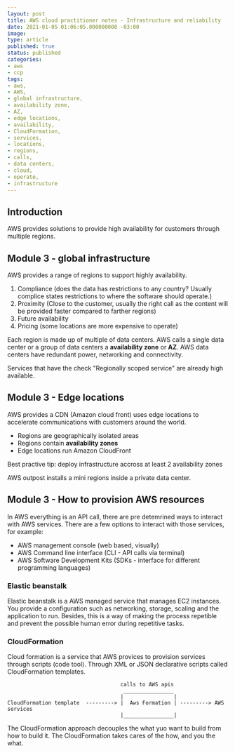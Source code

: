 ```yaml
---
layout: post
title: AWS cloud practitioner notes - Infrastructure and reliability
date: 2021-01-05 01:06:05.000000000 -03:00
image: 
type: article
published: true
status: published
categories:
- aws
- ccp
tags:
- aws,
- AWS,
- global infrastructure,
- availability zone,
- AZ,
- edge locations,
- availability,
- CloudFormation,
- services,
- locations,
- regions,
- calls,
- data centers,
- cloud,
- operate,
- infrastructure
---
```


## Introduction

AWS provides solutions to provide high availability for customers through multiple regions. 

## Module 3 - global infrastructure

AWS provides a range of regions to support highly availability.

1. Compliance (does the data has restrictions to any country? Usually complice states restrictions to where the software should operate.)
2. Proximity (Close to the customer, usually the right call as the content will be provided faster compared to farther regions)
3. Future availability 
4. Pricing (some locations are more expensive to operate)

Each region is made up of multiple of data centers. AWS calls a single
data center or a group of data centers a **availability zone** or **AZ**.
AWS data centers have redundant power, networking and connectivity.

Services that have the check "Regionally scoped service" are already
high available.

## Module 3 - Edge locations

AWS provides a CDN (Amazon cloud front) uses edge locations to accelerate
communications with customers around the world. 

- Regions are geographically isolated areas
- Regions contain **availability zones**
- Edge locations run Amazon CloudFront

Best practive tip: deploy infrastructure accross at least 2
availability zones

AWS outpost installs a mini regions inside a private data center.

## Module 3 - How to provision AWS resources

In AWS everything is an API call, there are pre detemrined ways to
interact with AWS services. There are a few options to interact with
those services, for example:

- AWS management console (web based, visually)
- AWS Command line interface (CLI - API calls via terminal)
- AWS Software Development Kits (SDKs - interface for different programming languages)

### Elastic beanstalk

Elastic beanstalk is a AWS managed service that manages EC2 instances.
You provide a configuration such as networking, storage, scaling and
the application to run. Besides, this is a way of making the process
repetible and prevent the possible human error during repetitive tasks.

### CloudFormation

Cloud formation is a service that AWS provices to provision services
through scripts (code tool). Through XML or JSON declarative scripts
called CloudFormation templates.


```shell
                                    calls to AWS apis
                                     ________________ 
                                    |                |
CloudFormation template  ---------> |  Aws Formation | ---------> AWS services 
                                    |________________|
```

The CloudFormation approach decouples the what yuo want to build from
how to build it. The CloudFormation takes cares of the how, and you the what.